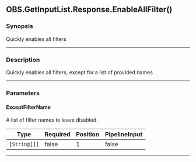 OBS.GetInputList.Response.EnableAllFilter()
-------------------------------------------

### Synopsis
Quickly enables all filters

---

### Description

Quickly enables all filters, except for a list of provided names

---

### Parameters
#### **ExceptFilterName**
A list of filter names to leave disabled.

|Type        |Required|Position|PipelineInput|
|------------|--------|--------|-------------|
|`[String[]]`|false   |1       |false        |

---
